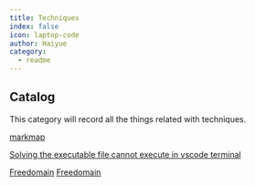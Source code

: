 ```yaml
---
title: Techniques
index: false
icon: laptop-code
author: Haiyue
category:
  - readme
---
```


## Catalog

This category will record all the things related with techniques.

[markmap](https://marketplace.visualstudio.com/items?itemName=gera2ld.markmap-vscode)

[Solving the executable file cannot execute in vscode terminal](https://bobbyhadz.com/blog/yarn-cannot-be-loaded-running-scripts-disabled)

[Freedomain](https://www.freedidi.com/9982.html)
[Freedomain](https://www.dynadot.com/register-your-free-link-domain)
